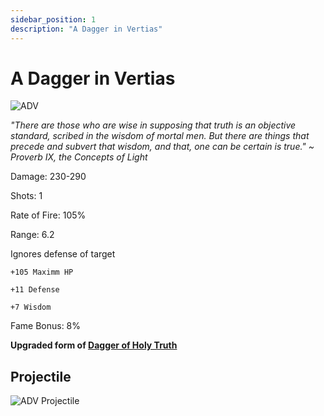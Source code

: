 ```yaml
---
sidebar_position: 1
description: "A Dagger in Vertias"
---
```


# A Dagger in Vertias

![ADV](https://vwiki.valorserver.com/api/item/picture/a%20dagger%20in%20veritas)

<i>"There are those who are wise in supposing that truth is an objective standard, scribed in the wisdom of mortal men. But there are things that precede and subvert that wisdom, and that, one can be certain is true." ~ Proverb IX, the Concepts of Light</i>

Damage: 230-290

Shots: 1

Rate of Fire: 105%

Range: 6.2

Ignores defense of target

    +105 Maximm HP
    
    +11 Defense
    
    +7 Wisdom
    
Fame Bonus: 8%

**Upgraded form of [Dagger of Holy Truth](https://wiki.valorserver.com/docs/items/weapons/daggers/fabled/dagger_of_holy_truth)**

## Projectile

![ADV Projectile](https://cdn.discordapp.com/attachments/953134990428868629/981721089241665596/veritas.gif)
